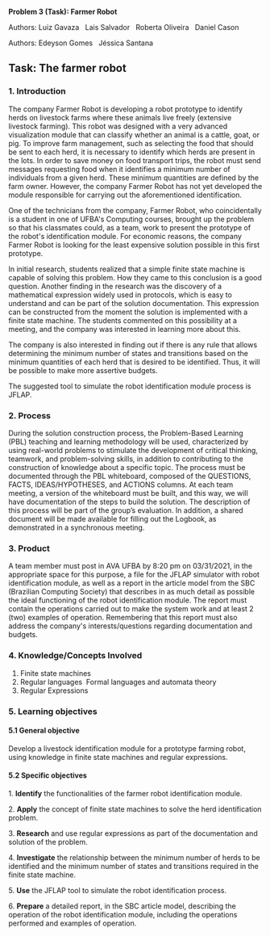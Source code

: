 ﻿**Problem 3 (Task): Farmer Robot**
 
Authors: Luiz Gavaza &nbsp; Lais Salvador &nbsp;  Roberta Oliveira  &nbsp; Daniel Cason
 
Authors: Edeyson Gomes &nbsp;  Jéssica Santana

## **Task: The farmer robot**

### **1. Introduction**
The company Farmer Robot is developing a robot prototype to identify herds on livestock farms where these animals live freely (extensive livestock farming). This robot was designed with a very advanced visualization module that can classify whether an animal is a cattle, goat, or pig. To improve farm management, such as selecting the food that should be sent to each herd, it is necessary to identify which herds are present in the lots. In order to save money on food transport trips, the robot must send messages requesting food when it identifies a minimum number of individuals from a given herd. These minimum quantities are defined by the farm owner. However, the company Farmer Robot has not yet developed the module responsible for carrying out the aforementioned identification.

One of the technicians from the company, Farmer Robot, who coincidentally is a student in one of UFBA's Computing courses, brought up the problem so that his classmates could, as a team, work to present the prototype of the robot's identification module. For economic reasons, the company Farmer Robot is looking for the least expensive solution possible in this first prototype.

In initial research, students realized that a simple finite state machine is capable of solving this problem. How they came to this conclusion is a good question. Another finding in the research was the discovery of a mathematical expression widely used in protocols, which is easy to understand and can be part of the solution documentation. This expression can be constructed from the moment the solution is implemented with a finite state machine. The students commented on this possibility at a meeting, and the company was interested in learning more about this.

The company is also interested in finding out if there is any rule that allows determining the minimum number of states and transitions based on the minimum quantities of each herd that is desired to be identified. Thus, it will be possible to make more assertive budgets.

The suggested tool to simulate the robot identification module process is JFLAP.


### **2. Process** 

During the solution construction process, the Problem-Based Learning (PBL) teaching and learning methodology will be used, characterized by using real-world problems to stimulate the development of critical thinking, teamwork, and problem-solving skills, in addition to contributing to the construction of knowledge about a specific topic. The process must be documented through the PBL whiteboard, composed of the QUESTIONS, FACTS, IDEAS/HYPOTHESES, and ACTIONS columns. At each team meeting, a version of the whiteboard must be built, and this way, we will have documentation of the steps to build the solution. The description of this process will be part of the group’s evaluation. In addition, a shared document will be made available for filling out the Logbook, as demonstrated in a synchronous meeting.

### **3. Product** 

A team member must post in AVA UFBA by 8:20 pm on 03/31/2021, in the appropriate space for this purpose, a file for the JFLAP simulator with robot identification module, as well as a report in the article model from the SBC (Brazilian Computing Society) that describes in as much detail as possible the ideal functioning of the robot identification module. The report must contain the operations carried out to make the system work and at least 2 (two) examples of operation. Remembering that this report must also address the company's interests/questions regarding documentation and budgets.


### **4. Knowledge/Concepts Involved** 

1. Finite state machines
2. Regular languages
&nbsp;Formal languages and automata theory
3. Regular Expressions

### **5. Learning objectives** 

#### **5.1 General objective** 

Develop a livestock identification module for a prototype farming robot, using knowledge in finite state machines and regular expressions.

#### **5.2 Specific objectives** 

1\. **Identify** the functionalities of the farmer robot identification module.

2\. **Apply** the concept of finite state machines to solve the herd identification problem.

3\. **Research** and use regular expressions as part of the documentation and solution of the problem.

4\. **Investigate** the relationship between the minimum number of herds to be identified and the minimum number of states and transitions required in the finite state machine.

5\. **Use** the JFLAP tool to simulate the robot identification process.

6\. **Prepare** a detailed report, in the SBC article model, describing the operation of the robot identification module, including the operations performed and examples of operation.




